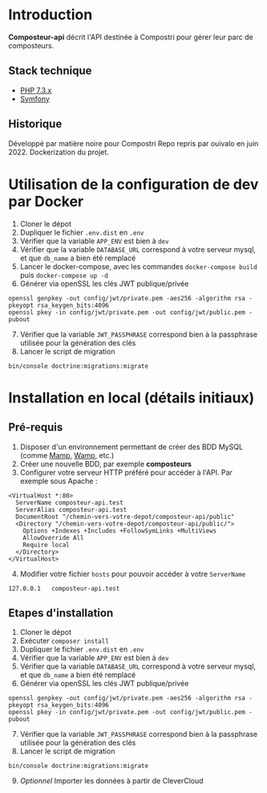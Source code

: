 # Introduction

**Composteur-api** décrit l'API destinée à Compostri pour gérer leur parc de composteurs.

## Stack technique

- [PHP 7.3.x](https://www.php.net/manual/fr/migration73.php)
- [Symfony](https://symfony.com/)

## Historique
Développé par matière noire pour Compostri
Repo repris par ouivalo en juin 2022. Dockerization du projet. 

# Utilisation de la configuration de dev par Docker
1. Cloner le dépot
2. Dupliquer le fichier `.env.dist` en `.env`
3. Vérifier que la variable `APP_ENV` est bien à `dev`
4. Vérifier que la variable `DATABASE_URL` correspond à votre serveur mysql, et que `db_name` a bien été remplacé 
5. Lancer le docker-compose, avec les commandes `docker-compose build` puis `docker-compose up -d`
6. Générer via openSSL les clés JWT publique/privée
```
openssl genpkey -out config/jwt/private.pem -aes256 -algorithm rsa -pkeyopt rsa_keygen_bits:4096
openssl pkey -in config/jwt/private.pem -out config/jwt/public.pem -pubout
```
7. Vérifier que la variable `JWT_PASSPHRASE` correspond bien à la passphrase utilisée pour la génération des clés
8. Lancer le script de migration 
```
bin/console doctrine:migrations:migrate
```


# Installation en local (détails initiaux)

## Pré-requis

1. Disposer d'un environnement permettant de créer des BDD MySQL (comme [Mamp](https://www.mamp.info/fr/), [Wamp](http://www.wampserver.com/), etc.)
2. Créer une nouvelle BDD, par exemple **composteurs**
3. Configurer votre serveur HTTP préféré pour accéder à l'API. Par exemple sous Apache :

```
<VirtualHost *:80>
  ServerName composteur-api.test
  ServerAlias composteur-api.test
  DocumentRoot "/chemin-vers-votre-depot/composteur-api/public"
  <Directory "/chemin-vers-votre-depot/composteur-api/public/">
    Options +Indexes +Includes +FollowSymLinks +MultiViews
    AllowOverride All
    Require local
  </Directory>
</VirtualHost>

```
4. Modifier votre fichier `hosts` pour pouvoir accéder à votre `ServerName`
```
127.0.0.1	composteur-api.test
```

## Etapes d'installation

1. Cloner le dépot
2. Exécuter `composer install`
3. Dupliquer le fichier `.env.dist` en `.env`
4. Vérifier que la variable `APP_ENV` est bien à `dev`
5. Vérifier que la variable `DATABASE_URL` correspond à votre serveur mysql, et que `db_name` a bien été remplacé
6. Générer via openSSL les clés JWT publique/privée
```
openssl genpkey -out config/jwt/private.pem -aes256 -algorithm rsa -pkeyopt rsa_keygen_bits:4096
openssl pkey -in config/jwt/private.pem -out config/jwt/public.pem -pubout
```
7. Vérifier que la variable `JWT_PASSPHRASE` correspond bien à la passphrase utilisée pour la génération des clés
8. Lancer le script de migration 
```
bin/console doctrine:migrations:migrate
```
9. _Optionnel_ Importer les données à partir de CleverCloud
